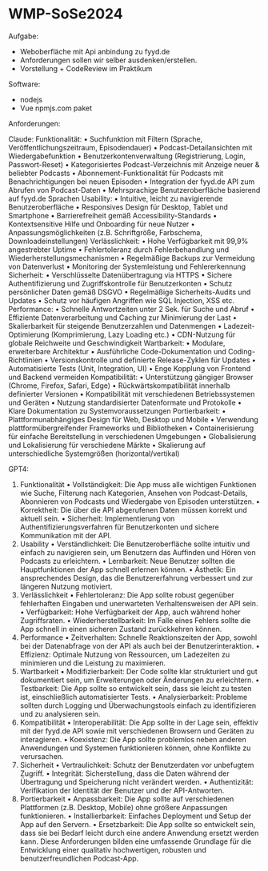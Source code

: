 # WMP-SoSe2024

Aufgabe:

- Weboberfläche mit Api anbindung zu fyyd.de
- Anforderungen sollen wir selber ausdenken/erstellen.
- Vorstellung + CodeReview im Praktikum

Software:

- nodejs
- Vue npmjs.com paket

Anforderungen:

Claude:
Funktionalität:
•	Suchfunktion mit Filtern (Sprache, Veröffentlichungszeitraum, Episodendauer)
•	Podcast-Detailansichten mit Wiedergabefunktion
•	Benutzerkontenverwaltung (Registrierung, Login, Passwort-Reset)
•	Kategorisiertes Podcast-Verzeichnis mit Anzeige neuer & beliebter Podcasts
•	Abonnement-Funktionalität für Podcasts mit Benachrichtigungen bei neuen Episoden
•	Integration der fyyd.de API zum Abrufen von Podcast-Daten
•	Mehrsprachige Benutzeroberfläche basierend auf fyyd.de Sprachen
Usability:
•	Intuitive, leicht zu navigierende Benutzeroberfläche
•	Responsives Design für Desktop, Tablet und Smartphone
•	Barrierefreiheit gemäß Accessibility-Standards
•	Kontextsensitive Hilfe und Onboarding für neue Nutzer
•	Anpassungsmöglichkeiten (z.B. Schriftgröße, Farbschema, Downloadeinstellungen)
Verlässlichkeit:
•	Hohe Verfügbarkeit mit 99,9% angestrebter Uptime
•	Fehlertoleranz durch Fehlerbehandlung und Wiederherstellungsmechanismen
•	Regelmäßige Backups zur Vermeidung von Datenverlust
•	Monitoring der Systemleistung und Fehlererkennung
Sicherheit:
•	Verschlüsselte Datenübertragung via HTTPS
•	Sichere Authentifizierung und Zugriffskontrolle für Benutzerkonten
•	Schutz persönlicher Daten gemäß DSGVO
•	Regelmäßige Sicherheits-Audits und Updates
•	Schutz vor häufigen Angriffen wie SQL Injection, XSS etc.
Performance:
•	Schnelle Antwortzeiten unter 2 Sek. für Suche und Abruf
•	Effiziente Datenverarbeitung und Caching zur Minimierung der Last
•	Skalierbarkeit für steigende Benutzerzahlen und Datenmengen
•	Ladezeit-Optimierung (Komprimierung, Lazy Loading etc.)
•	CDN-Nutzung für globale Reichweite und Geschwindigkeit
Wartbarkeit:
•	Modulare, erweiterbare Architektur
•	Ausführliche Code-Dokumentation und Coding-Richtlinien
•	Versionskontrolle und definierte Release-Zyklen für Updates
•	Automatisierte Tests (Unit, Integration, UI)
•	Enge Kopplung von Frontend und Backend vermeiden
Kompatibilität:
•	Unterstützung gängiger Browser (Chrome, Firefox, Safari, Edge)
•	Rückwärtskompatibilität innerhalb definierter Versionen
•	Kompatibilität mit verschiedenen Betriebssystemen und Geräten
•	Nutzung standardisierter Datenformate und Protokolle
•	Klare Dokumentation zu Systemvoraussetzungen
Portierbarkeit:
•	Plattformunabhängiges Design für Web, Desktop und Mobile
•	Verwendung plattformübergreifender Frameworks und Bibliotheken
•	Containerisierung für einfache Bereitstellung in verschiedenen Umgebungen
•	Globalisierung und Lokalisierung für verschiedene Märkte
•	Skalierung auf unterschiedliche Systemgrößen (horizontal/vertikal)


GPT4:
1. Funktionalität
•	Vollständigkeit: Die App muss alle wichtigen Funktionen wie Suche, Filterung nach Kategorien, Ansehen von Podcast-Details, Abonnieren von Podcasts und Wiedergabe von Episoden unterstützen.
•	Korrektheit: Die über die API abgerufenen Daten müssen korrekt und aktuell sein.
•	Sicherheit: Implementierung von Authentifizierungsverfahren für Benutzerkonten und sichere Kommunikation mit der API.
2. Usability
•	Verständlichkeit: Die Benutzeroberfläche sollte intuitiv und einfach zu navigieren sein, um Benutzern das Auffinden und Hören von Podcasts zu erleichtern.
•	Lernbarkeit: Neue Benutzer sollten die Hauptfunktionen der App schnell erlernen können.
•	Ästhetik: Ein ansprechendes Design, das die Benutzererfahrung verbessert und zur längeren Nutzung motiviert.
3. Verlässlichkeit
•	Fehlertoleranz: Die App sollte robust gegenüber fehlerhaften Eingaben und unerwarteten Verhaltensweisen der API sein.
•	Verfügbarkeit: Hohe Verfügbarkeit der App, auch während hoher Zugriffsraten.
•	Wiederherstellbarkeit: Im Falle eines Fehlers sollte die App schnell in einen sicheren Zustand zurückkehren können.
4. Performance
•	Zeitverhalten: Schnelle Reaktionszeiten der App, sowohl bei der Datenabfrage von der API als auch bei der Benutzerinteraktion.
•	Effizienz: Optimale Nutzung von Ressourcen, um Ladezeiten zu minimieren und die Leistung zu maximieren.
5. Wartbarkeit
•	Modifizierbarkeit: Der Code sollte klar strukturiert und gut dokumentiert sein, um Erweiterungen oder Änderungen zu erleichtern.
•	Testbarkeit: Die App sollte so entwickelt sein, dass sie leicht zu testen ist, einschließlich automatisierter Tests.
•	Analysierbarkeit: Probleme sollten durch Logging und Überwachungstools einfach zu identifizieren und zu analysieren sein.
6. Kompatibilität
•	Interoperabilität: Die App sollte in der Lage sein, effektiv mit der fyyd.de API sowie mit verschiedenen Browsern und Geräten zu interagieren.
•	Koexistenz: Die App sollte problemlos neben anderen Anwendungen und Systemen funktionieren können, ohne Konflikte zu verursachen.
7. Sicherheit
•	Vertraulichkeit: Schutz der Benutzerdaten vor unbefugtem Zugriff.
•	Integrität: Sicherstellung, dass die Daten während der Übertragung und Speicherung nicht verändert werden.
•	Authentizität: Verifikation der Identität der Benutzer und der API-Antworten.
8. Portierbarkeit
•	Anpassbarkeit: Die App sollte auf verschiedenen Plattformen (z.B. Desktop, Mobile) ohne größere Anpassungen funktionieren.
•	Installierbarkeit: Einfaches Deployment und Setup der App auf den Servern.
•	Ersetzbarkeit: Die App sollte so entwickelt sein, dass sie bei Bedarf leicht durch eine andere Anwendung ersetzt werden kann.
Diese Anforderungen bilden eine umfassende Grundlage für die Entwicklung einer qualitativ hochwertigen, robusten und benutzerfreundlichen Podcast-App.